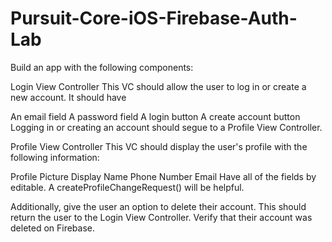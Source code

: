 # Pursuit-Core-iOS-Firebase-Auth-Lab


Build an app with the following components:

Login View Controller
This VC should allow the user to log in or create a new account. It should have

An email field
A password field
A login button
A create account button
Logging in or creating an account should segue to a Profile View Controller.

Profile View Controller
This VC should display the user's profile with the following information:

Profile Picture
Display Name
Phone Number
Email
Have all of the fields by editable. A createProfileChangeRequest() will be helpful.

Additionally, give the user an option to delete their account. This should return the user to the Login View Controller. Verify that their account was deleted on Firebase.

